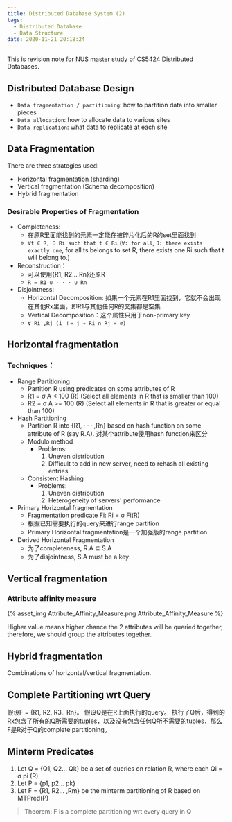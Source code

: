 ```yaml
---
title: Distributed Database System (2)
tags:
  - Distributed Database
  - Data Structure
date: 2020-11-21 20:18:24
---
```



This is revision note for NUS master study of CS5424 Distributed Databases.

## Distributed Database Design 
  - `Data fragmentation / partitioning`: how to
partition data into smaller pieces
  - `Data allocation`: how to allocate data to various
sites
  - `Data replication`: what data to replicate at each
site

## Data Fragmentation
There are three strategies used:
  - Horizontal fragmentation (sharding)
  - Vertical fragmentation (Schema decomposition)
  - Hybrid fragmentation

### Desirable Properties of Fragmentation
  - Completeness: 
    - 在原R里面能找到的元素一定能在被碎片化后的R的set里面找到
    - `∀t ∈ R, ∃ Ri such that t ∈ Ri` (`∀: for all`, `∃: there exists exactly one`, for all ts belongs to set R, there exists one Ri such that t will belong to.)
  - Reconstruction：
    - 可以使用{R1, R2... Rn}还原R
    - `R = R1 ∪ · · · ∪ Rn`
  - Disjointness: 
    - Horizontal Decomposition: 如果一个元素在R1里面找到，它就不会出现在其他Rx里面，即R1与其他任何R的交集都是空集
    - Vertical Decomposition：这个属性只用于non-primary key
    - `∀ Ri ,Rj (i ！= j ⇒ Ri ∩ Rj = ∅)` 


## Horizontal fragmentation

### Techniques：


  - Range Partitioning
    - Partition R using predicates on some attributes
of R
    - R1 = σ A < 100 (R) (Select all elements in R that is smaller than 100)
    - R2 = σ A >= 100 (R) (Select all elements in R that is greater or equal than 100)
  - Hash Partitioning
    - Partition R into {R1, · · · ,Rn} based on hash function on some attribute of R (say R.A). 对某个attribute使用hash function来区分
    - Modulo method
      - Problems: 
        1. Uneven distribution
        2. Difficult to add in new server, need to rehash all existing entries
    - Consistent Hashing
      - Problems:
        1. Uneven distribution
        2. Heterogeneity of servers' performance
  - Primary Horizontal fragmentation
    - Fragmentation predicate Fi: Ri = σ Fi(R)
    - 根据已知需要执行的query来进行range partition
    - Primary Horizontal fragmentation是一个加强版的range partition
  - Derived Horizontal Fragmentation
    - 为了completeness, R.A ⊆ S.A
    - 为了disjointness, S.A must be a key


## Vertical fragmentation

### Attribute affinity measure

{% asset_img Attribute_Affinity_Measure.png Attribute_Affinity_Measure %}

Higher value means higher chance the 2 attributes will be queried together, therefore, we should group the attributes together.

## Hybrid fragmentation

Combinations of horizontal/vertical fragmentation.

## Complete Partitioning wrt Query

假设F = {R1, R2, R3.. Rn}。
假设Q是在R上面执行的query。
执行了Q后，得到的Rx包含了所有的Q所需要的tuples，以及没有包含任何Q所不需要的tuples，那么F是R对于Q的complete partitioning。

## Minterm Predicates
1. Let Q = {Q1, Q2... Qk} be a set of queries on relation R, where each Qi = σ pi (R)
2. Let P = {p1, p2... pk}
3. Let F = {R1, R2... ,Rm} be the minterm partitioning of R based on MTPred(P)
> Theorem: F is a complete partitioning wrt every
query in Q